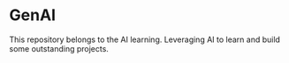# GenAI
This repository belongs to the AI learning. Leveraging AI to learn and build some outstanding projects.
